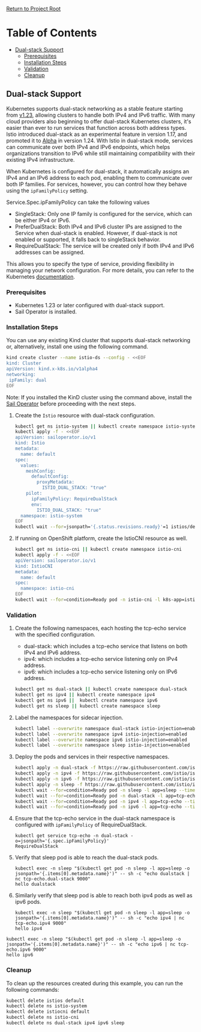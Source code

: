 [Return to Project Root](../../README.md)

# Table of Contents

- [Dual-stack Support](#dual-stack-support)
  - [Prerequisites](#prerequisites)
  - [Installation Steps](#installation-steps)
  - [Validation](#validation)
  - [Cleanup](#cleanup)

## Dual-stack Support

Kubernetes supports dual-stack networking as a stable feature starting from
[v1.23](https://kubernetes.io/docs/concepts/services-networking/dual-stack/), allowing clusters to handle both
IPv4 and IPv6 traffic. With many cloud providers also beginning to offer dual-stack Kubernetes clusters, it's easier
than ever to run services that function across both address types. Istio introduced dual-stack as an experimental
feature in version 1.17, and promoted it to [Alpha](https://istio.io/latest/news/releases/1.24.x/announcing-1.24/change-notes/) in
version 1.24. With Istio in dual-stack mode, services can communicate over both IPv4 and IPv6 endpoints, which helps
organizations transition to IPv6 while still maintaining compatibility with their existing IPv4 infrastructure.

When Kubernetes is configured for dual-stack, it automatically assigns an IPv4 and an IPv6 address to each pod,
enabling them to communicate over both IP families. For services, however, you can control how they behave using
the `ipFamilyPolicy` setting.

Service.Spec.ipFamilyPolicy can take the following values
- SingleStack: Only one IP family is configured for the service, which can be either IPv4 or IPv6.
- PreferDualStack: Both IPv4 and IPv6 cluster IPs are assigned to the Service when dual-stack is enabled.
                   However, if dual-stack is not enabled or supported, it falls back to singleStack behavior.
- RequireDualStack: The service will be created only if both IPv4 and IPv6 addresses can be assigned.

This allows you to specify the type of service, providing flexibility in managing your network configuration.
For more details, you can refer to the Kubernetes [documentation](https://kubernetes.io/docs/concepts/services-networking/dual-stack/#services).

### Prerequisites

- Kubernetes 1.23 or later configured with dual-stack support.
- Sail Operator is installed.

### Installation Steps

You can use any existing Kind cluster that supports dual-stack networking or, alternatively, install one using the following command.

```bash
kind create cluster --name istio-ds --config - <<EOF
kind: Cluster
apiVersion: kind.x-k8s.io/v1alpha4
networking:
 ipFamily: dual
EOF
```

Note: If you installed the KinD cluster using the command above, install the [Sail Operator](../../docs/general/getting-started.md#getting-started) before proceeding with the next steps.

1. Create the `Istio` resource with dual-stack configuration.

   ```bash { name=create-istio-dual-stack tag=dual-stack }
   kubectl get ns istio-system || kubectl create namespace istio-system
   kubectl apply -f - <<EOF
   apiVersion: sailoperator.io/v1
   kind: Istio
   metadata:
     name: default
   spec:
     values:
       meshConfig:
         defaultConfig:
           proxyMetadata:
             ISTIO_DUAL_STACK: "true"
       pilot:
         ipFamilyPolicy: RequireDualStack
         env:
           ISTIO_DUAL_STACK: "true"
     namespace: istio-system
   EOF
   kubectl wait --for=jsonpath='{.status.revisions.ready}'=1 istios/default --timeout=3m
   ```

2. If running on OpenShift platform, create the IstioCNI resource as well.

   ```bash
   kubectl get ns istio-cni || kubectl create namespace istio-cni
   kubectl apply -f - <<EOF
   apiVersion: sailoperator.io/v1
   kind: IstioCNI
   metadata:
     name: default
   spec:
     namespace: istio-cni
   EOF
   kubectl wait --for=condition=Ready pod -n istio-cni -l k8s-app=istio-cni-node --timeout=60s
   ```

### Validation

1. Create the following namespaces, each hosting the tcp-echo service with the specified configuration.

   - dual-stack: which includes a tcp-echo service that listens on both IPv4 and IPv6 address.
   - ipv4: which includes a tcp-echo service listening only on IPv4 address.
   - ipv6: which includes a tcp-echo service listening only on IPv6 address.

   ```bash { name=create-namespaces tag=dual-stack }
   kubectl get ns dual-stack || kubectl create namespace dual-stack
   kubectl get ns ipv4 || kubectl create namespace ipv4
   kubectl get ns ipv6 ||  kubectl create namespace ipv6
   kubectl get ns sleep || kubectl create namespace sleep
   ```

2. Label the namespaces for sidecar injection.
   ```bash { name=label-namespaces tag=dual-stack }
   kubectl label --overwrite namespace dual-stack istio-injection=enabled
   kubectl label --overwrite namespace ipv4 istio-injection=enabled
   kubectl label --overwrite namespace ipv6 istio-injection=enabled
   kubectl label --overwrite namespace sleep istio-injection=enabled
   ```

3. Deploy the pods and services in their respective namespaces.
   ```bash { name=deploy-pods-and-services tag=dual-stack }
   kubectl apply -n dual-stack -f https://raw.githubusercontent.com/istio/istio/release-1.23/samples/tcp-echo/tcp-echo-dual-stack.yaml
   kubectl apply -n ipv4 -f https://raw.githubusercontent.com/istio/istio/release-1.23/samples/tcp-echo/tcp-echo-ipv4.yaml
   kubectl apply -n ipv6 -f https://raw.githubusercontent.com/istio/istio/release-1.23/samples/tcp-echo/tcp-echo-ipv6.yaml
   kubectl apply -n sleep -f https://raw.githubusercontent.com/istio/istio/release-1.23/samples/sleep/sleep.yaml
   kubectl wait --for=condition=Ready pod -n sleep -l app=sleep --timeout=60s
   kubectl wait --for=condition=Ready pod -n dual-stack -l app=tcp-echo --timeout=60s
   kubectl wait --for=condition=Ready pod -n ipv4 -l app=tcp-echo --timeout=60s
   kubectl wait --for=condition=Ready pod -n ipv6 -l app=tcp-echo --timeout=60s
   ```

4. Ensure that the tcp-echo service in the dual-stack namespace is configured with `ipFamilyPolicy` of RequireDualStack.
   ```console
   kubectl get service tcp-echo -n dual-stack -o=jsonpath='{.spec.ipFamilyPolicy}'
   RequireDualStack
   ```
<!-- ```bash { name=validation-ipfamilypolicy tag=dual-stack}
    response=$(kubectl get service tcp-echo -n dual-stack -o=jsonpath='{.spec.ipFamilyPolicy}')
    echo $response
    if [ "$response" = "RequireDualStack" ]; then
        echo "ipFamilyPolicy is set to RequireDualStack as expected"
    else
        echo "ipFamilyPolicy is not set to RequireDualStack"
        exit 1
    fi
``` -->
5. Verify that sleep pod is able to reach the dual-stack pods.
   ```console
   kubectl exec -n sleep "$(kubectl get pod -n sleep -l app=sleep -o jsonpath='{.items[0].metadata.name}')" -- sh -c "echo dualstack | nc tcp-echo.dual-stack 9000"
   hello dualstack
   ```
<!-- ```bash { name=validation-sleep-reach-dual-stack tag=dual-stack}
    response=$(kubectl exec -n sleep "$(kubectl get pod -n sleep -l app=sleep -o jsonpath='{.items[0].metadata.name}')" -- sh -c "echo dualstack | nc tcp-echo.dual-stack 9000")
    echo $response
    if [ "$response" = "hello dualstack" ]; then
        echo "Sleep can reach tcp-echo.dual-stack pod as expected"
    else
        echo "tcp-echo.dual-stack pod is not reachable from sleep pod"
        exit 1
    fi
``` -->
6. Similarly verify that sleep pod is able to reach both ipv4 pods as well as ipv6 pods.
   ```console
   kubectl exec -n sleep "$(kubectl get pod -n sleep -l app=sleep -o jsonpath='{.items[0].metadata.name}')" -- sh -c "echo ipv4 | nc tcp-echo.ipv4 9000"
   hello ipv4
   ```
<!-- ```bash { name=validation-sleep-reach-ipv4-pod tag=dual-stack}
    response=$(kubectl exec -n sleep "$(kubectl get pod -n sleep -l app=sleep -o jsonpath='{.items[0].metadata.name}')" -- sh -c "echo ipv4 | nc tcp-echo.ipv4 9000")
    echo $response
    if [ "$response" = "hello ipv4" ]; then
        echo "Sleep can reach tcp-echo.ipv4 pod as expected"
    else
        echo "tcp-echo.ipv4 pod is not reachable from sleep pod"
        exit 1
    fi
``` -->
   ```console
   kubectl exec -n sleep "$(kubectl get pod -n sleep -l app=sleep -o jsonpath='{.items[0].metadata.name}')" -- sh -c "echo ipv6 | nc tcp-echo.ipv6 9000"
   hello ipv6
   ```
<!-- ```bash { name=validation-sleep-reach-ipv4-pod tag=dual-stack}
    response=$(kubectl exec -n sleep "$(kubectl get pod -n sleep -l app=sleep -o jsonpath='{.items[0].metadata.name}')" -- sh -c "echo ipv6 | nc tcp-echo.ipv6 9000")
    echo $response
    if [ "$response" = "hello ipv6" ]; then
        echo "Sleep can reach tcp-echo.ipv6 pod as expected"
    else
        echo "tcp-echo.ipv6 pod is not reachable from sleep pod"
        exit 1
    fi
``` -->
### Cleanup
To clean up the resources created during this example, you can run the following commands:
   ```bash
   kubectl delete istios default
   kubectl delete ns istio-system
   kubectl delete istiocni default
   kubectl delete ns istio-cni
   kubectl delete ns dual-stack ipv4 ipv6 sleep
   ```
